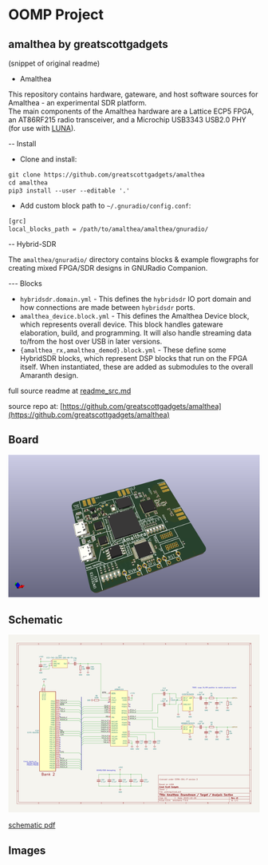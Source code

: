 # OOMP Project  
## amalthea  by greatscottgadgets  
  
(snippet of original readme)  
  
- Amalthea  
  
This repository contains hardware, gateware, and host software sources for Amalthea - an experimental SDR platform.  
The main components of the Amalthea hardware are a Lattice ECP5 FPGA, an AT86RF215 radio transceiver, and a Microchip USB3343 USB2.0 PHY (for use with [LUNA](https://luna.readthedocs.io/)).  
  
-- Install  
  
 * Clone and install:  
  
```  
git clone https://github.com/greatscottgadgets/amalthea  
cd amalthea  
pip3 install --user --editable '.'  
```  
  
 * Add custom block path to `~/.gnuradio/config.conf`:  
  
```  
[grc]  
local_blocks_path = /path/to/amalthea/amalthea/gnuradio/  
```  
  
-- Hybrid-SDR  
  
The `amalthea/gnuradio/` directory contains blocks & example flowgraphs for creating mixed FPGA/SDR designs in GNURadio Companion.  
  
--- Blocks  
  
 * `hybridsdr.domain.yml` - This defines the `hybridsdr` IO port domain and how connections are made between `hybridsdr` ports.  
 * `amalthea_device.block.yml` - This defines the Amalthea Device block, which represents overall device. This block handles gateware elaboration, build, and programming. It will also handle streaming data to/from the host over USB in later versions.  
 * `{amalthea_rx,amalthea_demod}.block.yml` - These define some HybridSDR blocks, which represent DSP blocks that run on the FPGA itself. When instantiated, these are added as submodules to the overall Amaranth design.  
  
  full source readme at [readme_src.md](readme_src.md)  
  
source repo at: [https://github.com/greatscottgadgets/amalthea](https://github.com/greatscottgadgets/amalthea)  
## Board  
  
[![working_3d.png](working_3d_600.png)](working_3d.png)  
## Schematic  
  
[![working_schematic.png](working_schematic_600.png)](working_schematic.png)  
  
[schematic pdf](working_schematic.pdf)  
## Images  
